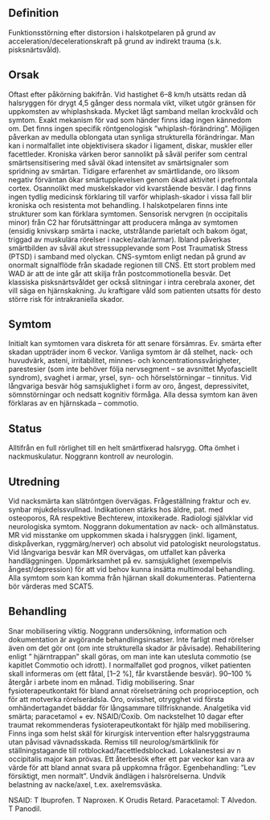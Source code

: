 ## Definition

Funktionsstörning efter distorsion i halskotpelaren på grund av acceleration/decelerationskraft på grund av indirekt trauma (s.k. pisksnärtsvåld).

## Orsak

Oftast efter påkörning bakifrån. Vid hastighet 6–8 km/h utsätts redan då halsryggen för drygt 4,5 gånger dess normala vikt, vilket utgör gränsen för uppkomsten av whiplashskada. Mycket lågt samband mellan krockvåld och symtom. Exakt mekanism för vad som händer finns idag ingen kännedom om. Det finns ingen specifik röntgenologisk ”whiplash-förändring”. Möjligen påverkan av medulla oblongata utan synliga strukturella förändringar.
Man kan i normalfallet inte objektivisera skador i ligament, diskar, muskler eller facettleder. Kroniska värken beror sannolikt på såväl perifer som central smärtsensitisering med såväl ökad intensitet av smärtsignaler som spridning av smärtan. Tidigare erfarenhet av smärtlidande, oro liksom negativ förväntan ökar smärtupplevelsen genom ökad aktivitet i prefrontala cortex. Osannolikt med muskelskador vid kvarstående besvär.
I dag finns ingen tydlig medicinsk förklaring till varför whiplash-skador i vissa fall blir kroniska och resistenta mot behandling. I halskotpelaren finns inte strukturer som kan förklara symtomen. Sensorisk nervgren (n occipitalis minor) från C2 har förutsättningar att producera många av symtomen (ensidig knivskarp smärta i nacke, utstrålande parietalt och bakom ögat, triggad av muskulära rörelser i nacke/axlar/armar). Ibland påverkas smärtbilden av såväl akut stressupplevande som Post Traumatisk Stress (PTSD) i samband med olyckan. CNS-symtom enligt nedan på grund av onormalt signalflöde från skadade regionen till CNS.
Ett stort problem med WAD är att de inte går att skilja från postcommotionella besvär. Det klassiska pisksnärtsvåldet ger också slitningar i intra cerebrala axoner, det vill säga en hjärnskakning. Ju kraftigare våld som patienten utsatts för desto större risk för intrakraniella skador.

## Symtom

Initialt kan symtomen vara diskreta för att senare försämras. Ev. smärta efter skadan uppträder inom 6 veckor. Vanliga symtom är då stelhet, nack- och huvudvärk, asteni, irritabilitet, minnes- och koncentrationssvårigheter, parestesier (som inte behöver följa nervsegment – se avsnittet Myofasciellt syndrom), svaghet i armar, yrsel, syn- och hörselstörningar – tinnitus. Vid långvariga besvär hög samsjuklighet i form av oro, ångest, depressivitet, sömnstörningar och nedsatt kognitiv förmåga. Alla dessa symtom kan även förklaras av en hjärnskada – commotio.

## Status

Alltifrån en full rörlighet till en helt smärtfixerad halsrygg. Ofta ömhet i nackmuskulatur. Noggrann kontroll av neurologin.

## Utredning

Vid nacksmärta kan slätröntgen övervägas. Frågeställning fraktur och ev. synbar mjukdelssvullnad. Indikationen stärks hos äldre, pat. med osteoporos, RA respektive Bechterew, intoxikerade. Radiologi självklar vid neurologiska symtom.
Noggrann dokumentation av nack- och allmänstatus. MR vid misstanke om uppkommen skada i halsryggen (inkl. ligament, diskpåverkan, ryggmärg/nerver) och absolut vid patologiskt neurologstatus. Vid långvariga besvär kan MR övervägas, om utfallet kan påverka handläggningen. Uppmärksamhet på ev. samsjuklighet (exempelvis ångest/depression) för att vid behov kunna insätta multimodal behandling. Alla symtom som kan komma från hjärnan skall dokumenteras. Patienterna bör värderas med SCAT5.

## Behandling

Snar mobilisering viktig. Noggrann undersökning, information och dokumentation är avgörande behandlingsinsatser. Inte farligt med rörelser även om det gör ont (om inte strukturella skador är påvisade). Rehabilitering enligt ” hjärntrappan” skall göras, om man inte kan utesluta commotio (se kapitlet Commotio och idrott).
I normalfallet god prognos, vilket patienten skall informeras om (ett fåtal, [1–2 %], får kvarstående besvär). 90–100 % återgår i arbete inom en månad. Tidig mobilisering. Snar fysioterapeutkontakt för bland annat rörelseträning och proprioception, och för att motverka rörelserädsla.
Oro, ovisshet, otrygghet vid första omhändertagandet bäddar för långsammare tillfrisknande. Analgetika vid smärta; paracetamol + ev. NSAID/Coxib.
Om nackstelhet 10 dagar efter traumat rekommenderas fysioterapeutkontakt för hjälp med mobilisering. Finns inga som helst skäl för kirurgisk intervention efter halsryggstrauma utan påvisad vävnadsskada.
Remiss till neurolog/smärtklinik för ställningstagande till rotblockad/facettledsblockad. Lokalanestesi av n occipitalis major kan prövas.
Ett återbesök efter ett par veckor kan vara av värde för att bland annat svara på uppkomna frågor.
Egenbehandling: ”Lev försiktigt, men normalt”. Undvik ändlägen i halsrörelserna. Undvik belastning av nacke/axel, t.ex. axelremsväska.


NSAID: T Ibuprofen. T Naproxen. K Orudis Retard.
Paracetamol: T Alvedon. T Panodil.

